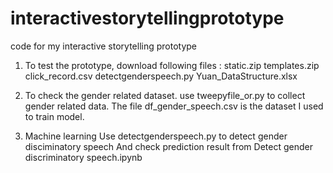 # interactivestorytellingprototype
code for my interactive storytelling prototype

1. To test the prototype, download following files : 
static.zip 
templates.zip
click_record.csv
detectgenderspeech.py
Yuan_DataStructure.xlsx

2. To check the gender related dataset.
use tweepyfile_or.py to collect gender related data.
The file df_gender_speech.csv is the dataset I used to train model.

3. Machine learning 
Use detectgenderspeech.py to detect gender disciminatory speech
And check prediction result from Detect gender discriminatory speech.ipynb
